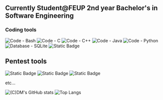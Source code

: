 ## Currently Student@FEUP 2nd year Bachelor's in Software Engineering


<h3 align = "left">Coding tools</h3>

![Code - Bash](https://img.shields.io/badge/Code%3A-Bash-2196F3?logo=gnu-bash&logoColor=ffffff)
![Code - C](https://img.shields.io/badge/Code%3A-C-2196F3?logo=c&logoColor=ffffff)
![Code - C++](https://img.shields.io/badge/Code%3A-C%2B%2B-2196F3?logo=c%2B%2B&logoColor=ffffff)
![Code - Java](https://img.shields.io/badge/Code%3A-Java-2196F3?logo=openjdk&logoColor=ffffff)
![Code - Python](https://img.shields.io/badge/Code%3A-Python-2196F3?logo=python&logoColor=ffffff)
![Database - SQLite](https://img.shields.io/badge/Database-SQLite-2196F3?logo=sqlite&logoColor=ffffff)
![Static Badge](https://img.shields.io/badge/Database-MySQL-blue?logo=mysql)


<h2 align = "left">Pentest tools</h2>

![Static Badge](https://img.shields.io/badge/Web-BurpSuite-blue?logo=burpsuite)
![Static Badge](https://img.shields.io/badge/Network-WireShark-blue?logo=wireshark)
![Static Badge](https://img.shields.io/badge/Framework-Metasploit-blue?logo=metasploit)

etc... 







![(C)DM's GitHub stats](https://github-readme-stats.vercel.app/api?username=Coutinho-David&theme=dark&show_icons=true)
![Top Langs](https://github-readme-stats.vercel.app/api/top-langs/?username=Coutinho-David&layout=compact)


